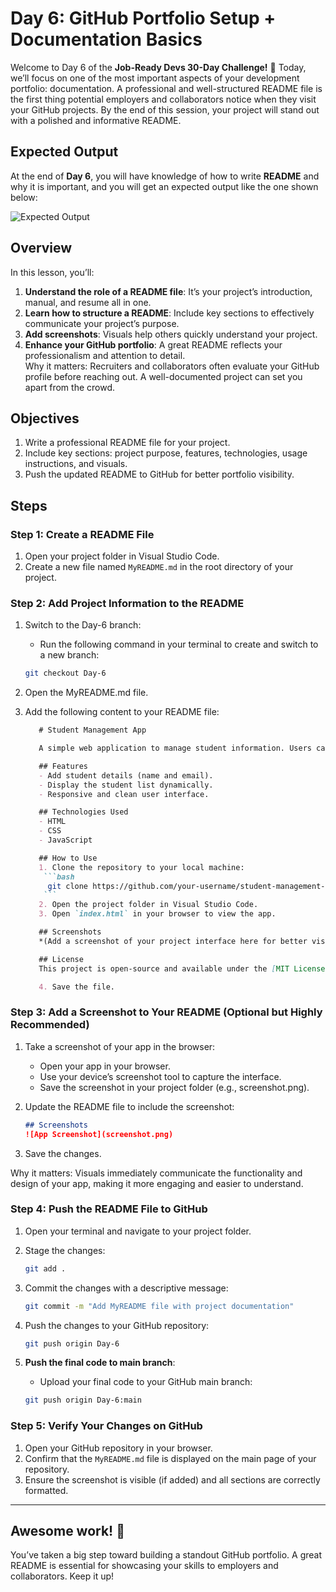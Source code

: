 # Day 6: GitHub Portfolio Setup + Documentation Basics
Welcome to Day 6 of the **Job-Ready Devs 30-Day Challenge!** 🌟 Today, we’ll focus on one of the most important aspects of your development portfolio: documentation. A professional and well-structured README file is the first thing potential employers and collaborators notice when they visit your GitHub projects. By the end of this session, your project will stand out with a polished and informative README.

## Expected Output 
At the end of **Day 6**, you will have knowledge of how to write **README** and why it is important, and you will get an expected output like the one shown below:

![Expected Output](https://gfxvsstorage.blob.core.windows.net/gfxvscontainer/Day6.gif)

## Overview
In this lesson, you’ll:

1. **Understand the role of a README file**: It’s your project’s introduction, manual, and resume all in one.
2. **Learn how to structure a README**: Include key sections to effectively communicate your project’s purpose.
3. **Add screenshots**: Visuals help others quickly understand your project.
4. **Enhance your GitHub portfolio**: A great README reflects your professionalism and attention to detail.  
Why it matters: Recruiters and collaborators often evaluate your GitHub profile before reaching out. A well-documented project can set you apart from the crowd.

## Objectives
1. Write a professional README file for your project.
2. Include key sections: project purpose, features, technologies, usage instructions, and visuals.
3. Push the updated README to GitHub for better portfolio visibility.

## Steps
### Step 1: Create a README File
1. Open your project folder in Visual Studio Code.
2. Create a new file named `MyREADME.md` in the root directory of your project.

### Step 2: Add Project Information to the README
1. Switch to the Day-6 branch:
    - Run the following command in your terminal to create and switch to a new branch:
    ```bash
    git checkout Day-6
    ```

2. Open the MyREADME.md file.
3. Add the following content to your README file:
    ```markdown
       # Student Management App

       A simple web application to manage student information. Users can add student details through a form, and the list of students is dynamically updated and displayed.

       ## Features
       - Add student details (name and email).
       - Display the student list dynamically.
       - Responsive and clean user interface.

       ## Technologies Used
       - HTML
       - CSS
       - JavaScript

       ## How to Use
       1. Clone the repository to your local machine:
        ```bash
         git clone https://github.com/your-username/student-management-app.git
        ```
       2. Open the project folder in Visual Studio Code.
       3. Open `index.html` in your browser to view the app.

       ## Screenshots
       *(Add a screenshot of your project interface here for better visual appeal.)*

       ## License
       This project is open-source and available under the [MIT License](LICENSE).

       4. Save the file.
    ```

### Step 3: Add a Screenshot to Your README (Optional but Highly Recommended)
1. Take a screenshot of your app in the browser:
    - Open your app in your browser.
    - Use your device’s screenshot tool to capture the interface.
    - Save the screenshot in your project folder (e.g., screenshot.png).

2. Update the README file to include the screenshot:
    ```markdown
    ## Screenshots
    ![App Screenshot](screenshot.png)
    ```

3. Save the changes.

Why it matters: Visuals immediately communicate the functionality and design of your app, making it more engaging and easier to understand.

### Step 4: Push the README File to GitHub
1. Open your terminal and navigate to your project folder.
2. Stage the changes:
    ```bash
    git add .
    ```

3. Commit the changes with a descriptive message:
    ```bash
    git commit -m "Add MyREADME file with project documentation"
    ```

4. Push the changes to your GitHub repository:
    ```bash
    git push origin Day-6
    ```

5. **Push the final code to main branch**:
    - Upload your final code to your GitHub main branch:
    ```bash
    git push origin Day-6:main
    ```

### Step 5: Verify Your Changes on GitHub
1. Open your GitHub repository in your browser.
2. Confirm that the `MyREADME.md` file is displayed on the main page of your repository.
3. Ensure the screenshot is visible (if added) and all sections are correctly formatted.

---

## Awesome work! 🎉
You’ve taken a big step toward building a standout GitHub portfolio. A great README is essential for showcasing your skills to employers and collaborators. Keep it up!

